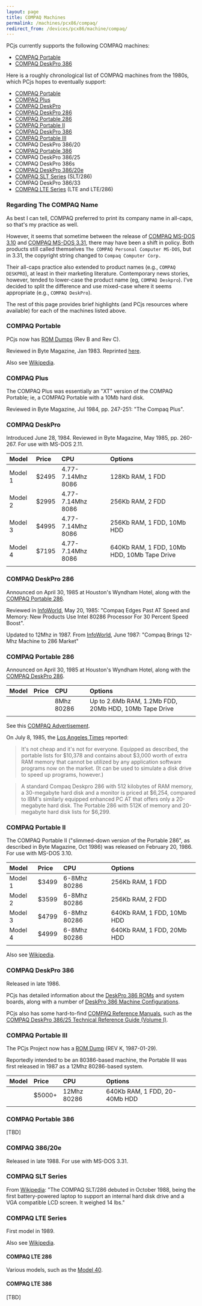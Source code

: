 ```yaml
---
layout: page
title: COMPAQ Machines
permalink: /machines/pcx86/compaq/
redirect_from: /devices/pcx86/machine/compaq/
---
```


PCjs currently supports the following COMPAQ machines:

* [COMPAQ Portable](portable/)
* [COMPAQ DeskPro 386](deskpro386/)

Here is a roughly chronological list of COMPAQ machines from the 1980s, which PCjs hopes to eventually support:

- [COMPAQ Portable](#compaq-portable)
- [COMPAQ Plus](#compaq-plus)
- [COMPAQ DeskPro](#compaq-deskpro)
- [COMPAQ DeskPro 286](#compaq-deskpro-286)
- [COMPAQ Portable 286](#compaq-portable-286)
- [COMPAQ Portable II](#compaq-portable-ii)
- [COMPAQ DeskPro 386](#compaq-deskpro-386)
- [COMPAQ Portable III](#compaq-portable-iii)
- COMPAQ DeskPro 386/20
- [COMPAQ Portable 386](#compaq-portable-386)
- COMPAQ DeskPro 386/25
- COMPAQ DeskPro 386s
- [COMPAQ DeskPro 386/20e](#compaq-38620e)
- [COMPAQ SLT Series](#compaq-slt-series) (SLT/286)
- COMPAQ DeskPro 386/33
- [COMPAQ LTE Series](#compaq-lte-series) (LTE and LTE/286)

### Regarding The COMPAQ Name

As best I can tell, COMPAQ preferred to print its company name in all-caps, so that's my practice as well.

However, it seems that sometime between the release of [COMPAQ MS-DOS 3.10](/software/pcx86/sys/dos/compaq/3.10/) and
[COMPAQ MS-DOS 3.31](/software/pcx86/sys/dos/compaq/3.31/), there may have been a shift in policy.  Both products still
called themselves `The COMPAQ Personal Computer MS-DOS`, but in 3.31, the copyright string changed to
`Compaq Computer Corp.`

Their all-caps practice also extended to product names (e.g., `COMPAQ DESKPRO`), at least in their marketing literature.
Contemporary news stories, however, tended to lower-case the product name (eg, `COMPAQ Deskpro`).  I've decided to
split the difference and use mixed-case where it seems appropriate (e.g., `COMPAQ DeskPro`).

The rest of this page provides brief highlights (and PCjs resources where available) for each of the machines listed above.

### COMPAQ Portable

PCjs now has [ROM Dumps](/devices/pcx86/rom/compaq/portable/) (Rev B and Rev C).

Reviewed in Byte Magazine, Jan 1983.  Reprinted [here](http://blog.modernmechanix.com/byte-reviews-the-compaq-first-pc-clone/).

Also see [Wikipedia](https://en.wikipedia.org/wiki/Compaq_Portable).

### COMPAQ Plus

The COMPAQ Plus was essentially an "XT" version of the COMPAQ Portable; ie, a COMPAQ Portable with a 10Mb hard disk.

Reviewed in Byte Magazine, Jul 1984, pp. 247-251: "The Compaq Plus".

### COMPAQ DeskPro

Introduced June 28, 1984.  Reviewed in Byte Magazine, May 1985, pp. 260-267.  For use with MS-DOS 2.11.

**Model** | **Price** | **CPU**           | **Options**
:-------- | :-------- | :---------------- | :------------------------------------------
Model 1   | $2495     | 4.77-7.14Mhz 8086 | 128Kb RAM, 1 FDD
Model 2   | $2995     | 4.77-7.14Mhz 8086 | 256Kb RAM, 2 FDD
Model 3   | $4995     | 4.77-7.14Mhz 8086 | 256Kb RAM, 1 FDD, 10Mb HDD
Model 4   | $7195     | 4.77-7.14Mhz 8086 | 640Kb RAM, 1 FDD, 10Mb HDD, 10Mb Tape Drive
          |           |                   |

### COMPAQ DeskPro 286

Announced on April 30, 1985 at Houston's Wyndham Hotel, along with the [COMPAQ Portable 286](#compaq-portable-286).

Reviewed in [InfoWorld](https://books.google.com/books?id=2i4EAAAAMBAJ&lpg=PA15&dq=infoworld%20compaq%20deskpro%201985&pg=PA15#v=onepage&q&f=false),
May 20, 1985: "Compaq Edges Past AT Speed and Memory: New Products Use Intel 80286 Processor For 30 Percent Speed Boost".

Updated to 12Mhz in 1987.
From [InfoWorld](https://books.google.com/books?id=yzAEAAAAMBAJ&lpg=PA56&ots=jBzxR3wcps&dq=%22compaq%20deskpro%20286%22&pg=PA56#v=onepage&q&f=false),
June 1987: "Compaq Brings 12-Mhz Machine to 286 Market"

### COMPAQ Portable 286

Announced on April 30, 1985 at Houston's Wyndham Hotel, along with the [COMPAQ DeskPro 286](#compaq-deskpro-286).

**Model** | **Price** | **CPU**           | **Options**
:-------- | :-------- | :---------------- | :----------------------------------------------------
          |           | 8Mhz 80286        | Up to 2.6Mb RAM, 1.2Mb FDD, 20Mb HDD, 10Mb Tape Drive
          |           |                   |
 
See this [COMPAQ Advertisement](http://www.computerhistory.org/revolution/mobile-computing/18/343/1658).

On July 8, 1985, the [Los Angeles Times](http://articles.latimes.com/1985-07-08/business/fi-9857_1_hard-disk-drive)
reported:

>It's not cheap and it's not for everyone. Equipped as described, the portable lists for $10,378 and contains
about $3,000 worth of extra RAM memory that cannot be utilized by any application software programs now on the market.
(It can be used to simulate a disk drive to speed up programs, however.)

>A standard Compaq Deskpro 286 with 512 kilobytes of RAM memory, a 30-megabyte hard disk and a monitor is priced
at $6,254, compared to IBM's similarly equipped enhanced PC AT that offers only a 20-megabyte hard disk. The Portable
286 with 512K of memory and 20-megabyte hard disk lists for $6,299.

### COMPAQ Portable II

The COMPAQ Portable II ("slimmed-down version of the Portable 286", as described in Byte Magazine, Oct 1986) was
released on February 20, 1986.  For use with MS-DOS 3.10. 

**Model** | **Price** | **CPU**           | **Options**
:-------- | :-------- | :---------------- | :------------------------------------------
Model 1   | $3499     | 6-8Mhz 80286      | 256Kb RAM, 1 FDD
Model 2   | $3599     | 6-8Mhz 80286      | 256Kb RAM, 2 FDD
Model 3   | $4799     | 6-8Mhz 80286      | 640Kb RAM, 1 FDD, 10Mb HDD
Model 4   | $4999     | 6-8Mhz 80286      | 640Kb RAM, 1 FDD, 20Mb HDD
          |           |                   |

Also see [Wikipedia](https://en.wikipedia.org/wiki/Compaq_Portable_II).

### COMPAQ DeskPro 386

Released in late 1986.

PCjs has detailed information about the [DeskPro 386 ROMs](/devices/pcx86/rom/compaq/deskpro386/) and system boards,
along with a number of [DeskPro 386 Machine Configurations](/devices/pcx86/machine/compaq/deskpro386/).

PCjs also has some hard-to-find [COMPAQ Reference Manuals](/pubs/pc/reference/compaq/), such as the
[COMPAQ DeskPro 386/25 Technical Reference Guide (Volume I)](/pubs/pc/reference/compaq/deskpro386/).

### COMPAQ Portable III

The PCjs Project now has a [ROM Dump](/devices/pcx86/rom/compaq/portable3/) (REV K, 1987-01-29).

Reportedly intended to be an 80386-based machine, the Portable III was first released in 1987 as a 12Mhz
80286-based system.

**Model** | **Price** | **CPU**           | **Options**
:-------- | :-------- | :---------------- | :----------------------------
          | $5000+    | 12Mhz 80286       | 640Kb RAM, 1 FDD, 20-40Mb HDD
          |           |                   |

### COMPAQ Portable 386

[TBD]

### COMPAQ 386/20e

Released in late 1988.  For use with MS-DOS 3.31.

### COMPAQ SLT Series

From [Wikipedia](https://en.wikipedia.org/wiki/History_of_laptops#Compaq_SLT.2F286): "The COMPAQ SLT/286 debuted
in October 1988, being the first battery-powered laptop to support an internal hard disk drive and a VGA compatible
LCD screen. It weighed 14 lbs."

### COMPAQ LTE Series

First model in 1989.

Also see [Wikipedia](https://en.wikipedia.org/wiki/Compaq_LTE).

#### COMPAQ LTE 286

Various models, such as the [Model 40](http://www.overclockers.com/compaq-lte-286-model-40/).

#### COMPAQ LTE 386

[TBD]
